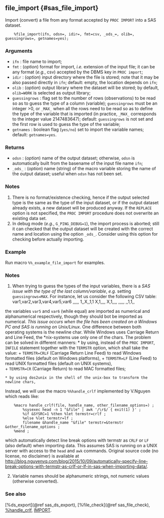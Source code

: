 ## file_import {#sas_file_import}
Import (convert) a file from any format accepted by `PROC IMPORT` into a SAS dataset.

~~~sas
	%file_import(ifn, odsn=, idir=, fmt=csv, _ods_=, olib=, guessingrows=, getnames=yes);
~~~

### Arguments
* `ifn` : file name to import;
* `fmt` : (_option_) format for import, _i.e._ extension of the input file; it can be any format 
	(_e.g._, csv) accepted by the DBMS key in `PROC import`;
* `idir` : (_option_) input directory where the file is stored; note that it may be also passed
	directly in `ifn`; default: empty, the location depends on `ifn`;
* `olib` : (_option_) output  library where the dataset will be stored; by default, `olib=WORK` 
    is selected as output library;
* `guessingrows` : flag set to the number of rows (observations) to be read so as to guess the type 
	of a column (variable); `guessingrows` must be an integer >0, or `_MAX_` when all the rows need
	to be read so as to define the type of the variable that is imported (in practice, `_MAX_` 
	corresponds to the integer value 2147483647); default: `guessingrows` is not set and the first 
	row is used to guess the type of the variable;
* `getnames` : boolean flag (`yes/no`) set to import the variable names; default: `getnames=yes`.
 
### Returns
* `odsn` : (_option_) name of the output dataset; otherwise, `odsn` is automatically built from 
	the basename of the input file name `ifn`;
* `_ods_` : (_option_) name (string) of the macro variable storing the name of the output dataset;
	useful when `odsn` has not been set.
 
### Notes
1. There is no format/existence checking, hence if the output selected type is the same as 
the type of the input dataset, or if the output dataset already exists, a new dataset will be 
produced anyway. If the `REPLACE` option is not specified, the `PROC IMPORT` procedure does 
not overwrite an existing data set.
2. In debug mode (_e.g._, `G_PING_DEBUG=1`), the import process is aborted; still it can checked
that the output dataset will be created with the correct name and location using the option 
`_ods_`. Consider using this option for checking before actually importing. 

### Example
Run macro `%%_example_file_import` for examples.

### Notes
1. When trying to guess the types of the input variables, there is a *SAS issue with 
the type of the last column/variable*, _e.g._ setting `guessingrows=MAX`. For instance, 
let us consider the following CSV table: 
    var1,var2,var3,var4,var5,var6
    ,,,,,
    1,,X,,1,1
    X,1,,,,
    X,1,,,,
    ,,,,,
    ,,1,1,,

the variables `var5` and `var6` (while equal) are imported as numerical and alphanumerical 
respectively, though they should bot be imported as numerical.
*This issue occurs when the file has been created on a Windows PC and SAS is running on 
Unix/Linux*. 
One difference between both operating systems is the newline char. While Windows uses 
Carriage Return and Line Feed, the *nix-systems use only one of the chars. The problem 
can be solved in different manners:
	* by using, instead of the `PROC IMPORT`, `INFILE` statement together with the `TERMSTR`
	option, which shall take the value: 
		+ `TERMSTR=CRLF` (Carriage Return Line Feed) to read Windows formatted files (default
			on Windows platforms),
		+ `TERMSTR=LF` (Line Feed) to read UNIX formatted files (default on UNIX systems),     
		+ `TERMSTR=CR` (Carriage Return) to read MAC formatted files;

	* by using dos2unix in the shell of the unix-box to transform the newline chars,

Instead, we will use the macro `%%handle_crlf` implemented by V.Nguyen which reads like:

~~~sas
	%macro handle_crlf(file, handle_name, other_filename_options=) ;
		%sysexec head -n 1 "&file" | awk '/\r$/ { exit(1) }' ;
		%if &SYSRC=1 %then %let termstr=crlf ;
		%else %let termstr=lf ;
		filename &handle_name "&file" termstr=&termstr &other_filename_options ;
	%mend ;
~~~
which automatically detect line break options with termstr as `CRLF` or `LF` (also default)
when importing data. This assumes SAS is running on a UNIX server with access to the `head` 
and `awk` commands. 
Original source code (no license, no disclaimer) is available at 
<http://blog.nguyenvq.com/blog/2015/10/09/automatically-specify-line-break-options-with-termstr-as-crlf-or-lf-in-sas-when-importing-data/>.

2. Variable names should be alphanumeric strings, not numeric values (otherwise converted).

### See also
[%ds_export](@ref sas_ds_export), [%file_check](@ref sas_file_check),
[%handle_crlf](http://blog.nguyenvq.com/blog/2015/10/09/automatically-specify-line-break-options-with-termstr-as-crlf-or-lf-in-sas-when-importing-data/),
[IMPORT](http://support.sas.com/documentation/cdl/en/proc/61895/HTML/default/viewer.htm#a000308090.htm).
